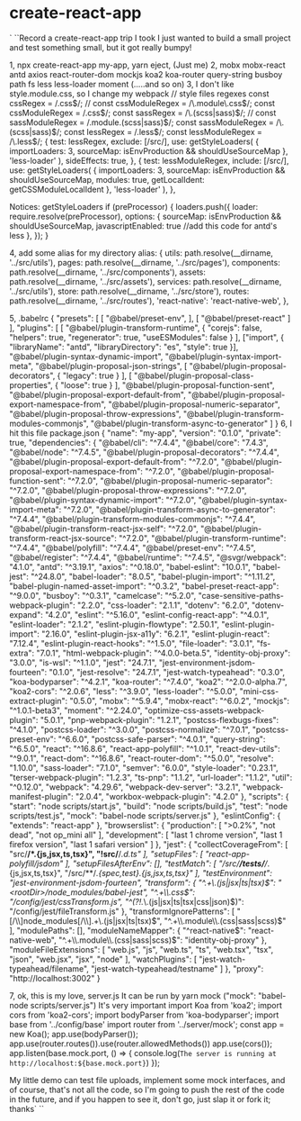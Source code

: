 # create-react-app
` ``Record a create-react-app trip I took
I just wanted to build a small project and test something small, but it got really bumpy!

1, npx create-react-app my-app, yarn eject, (Just me)
2,
mobx 
mobx-react 
antd 
axios 
react-router-dom 
mockjs 
koa2 
koa-router 
query-string
busboy
path
fs
less less-loader
moment
(.....and so on)
3, I don't like style.module.css, so I change my webpack
// style files regexes
const cssRegex = /\.css$/;
// const cssModuleRegex = /\.module\.css$/;
const cssModuleRegex = /\.css$/;
const sassRegex = /\.(scss|sass)$/;
// const sassModuleRegex = /\.module\.(scss|sass)$/;
const sassModuleRegex = /\.(scss|sass)$/;
const lessRegex = /\.less$/;
const lessModuleRegex = /\.less$/;
{
  test: lessRegex,
  exclude: [/src/],
  use: getStyleLoaders(
    {
      importLoaders: 3,
      sourceMap: isEnvProduction && shouldUseSourceMap
    },
    'less-loader'
  ),
  sideEffects: true,
},
{
  test: lessModuleRegex,
  include: [/src/],
  use: getStyleLoaders(
    {
      importLoaders: 3,
      sourceMap: isEnvProduction && shouldUseSourceMap,
      modules: true,
      getLocalIdent: getCSSModuleLocalIdent
    },
    'less-loader'
  ),
},

Notices: getStyleLoaders 
if (preProcessor) {
      loaders.push({
        loader: require.resolve(preProcessor),
        options: {
          sourceMap: isEnvProduction && shouldUseSourceMap,
          javascriptEnabled: true   //add this code for antd's less
        },
      });
    }
   
4, add some alias for my directory
alias: {
    utils: path.resolve(__dirname, '../src/utils'),
    pages: path.resolve(__dirname, '../src/pages'),
    components: path.resolve(__dirname, '../src/components'),
    assets: path.resolve(__dirname, '../src/assets'),
    services: path.resolve(__dirname, '../src/utils'),
    store: path.resolve(__dirname, '../src/store'),
    routes: path.resolve(__dirname, '../src/routes'),
    'react-native': 'react-native-web',
  },
  
  5, .babelrc
  {
  "presets": [
    [
      "@babel/preset-env",
    ],
    [
      "@babel/preset-react"
    ]
  ],
  "plugins": [
    [
      "@babel/plugin-transform-runtime",
      {
        "corejs": false,
        "helpers": true,
        "regenerator": true,
        "useESModules": false
      }
    ],
    ["import", { "libraryName": "antd", "libraryDirectory": "es", "style": true }], 
    "@babel/plugin-syntax-dynamic-import",
    "@babel/plugin-syntax-import-meta",
    "@babel/plugin-proposal-json-strings",
    [
      "@babel/plugin-proposal-decorators",
      {
        "legacy": true
      }
    ],
    [
      "@babel/plugin-proposal-class-properties",
      {
        "loose": true
      }
    ],
    "@babel/plugin-proposal-function-sent",
    "@babel/plugin-proposal-export-default-from",
    "@babel/plugin-proposal-export-namespace-from",
    "@babel/plugin-proposal-numeric-separator",
    "@babel/plugin-proposal-throw-expressions",
    "@babel/plugin-transform-modules-commonjs",
    "@babel/plugin-transform-async-to-generator"
  ]
}
6, I hit this file package.json
{
  "name": "my-app",
  "version": "0.1.0",
  "private": true,
  "dependencies": {
    "@babel/cli": "^7.4.4",
    "@babel/core": "7.4.3",
    "@babel/node": "^7.4.5",
    "@babel/plugin-proposal-decorators": "^7.4.4",
    "@babel/plugin-proposal-export-default-from": "^7.2.0",
    "@babel/plugin-proposal-export-namespace-from": "^7.2.0",
    "@babel/plugin-proposal-function-sent": "^7.2.0",
    "@babel/plugin-proposal-numeric-separator": "^7.2.0",
    "@babel/plugin-proposal-throw-expressions": "^7.2.0",
    "@babel/plugin-syntax-dynamic-import": "^7.2.0",
    "@babel/plugin-syntax-import-meta": "^7.2.0",
    "@babel/plugin-transform-async-to-generator": "^7.4.4",
    "@babel/plugin-transform-modules-commonjs": "^7.4.4",
    "@babel/plugin-transform-react-jsx-self": "^7.2.0",
    "@babel/plugin-transform-react-jsx-source": "^7.2.0",
    "@babel/plugin-transform-runtime": "^7.4.4",
    "@babel/polyfill": "^7.4.4",
    "@babel/preset-env": "^7.4.5",
    "@babel/register": "^7.4.4",
    "@babel/runtime": "^7.4.5",
    "@svgr/webpack": "4.1.0",
    "antd": "^3.19.1",
    "axios": "^0.18.0",
    "babel-eslint": "10.0.1",
    "babel-jest": "^24.8.0",
    "babel-loader": "8.0.5",
    "babel-plugin-import": "^1.11.2",
    "babel-plugin-named-asset-import": "^0.3.2",
    "babel-preset-react-app": "^9.0.0",
    "busboy": "^0.3.1",
    "camelcase": "^5.2.0",
    "case-sensitive-paths-webpack-plugin": "2.2.0",
    "css-loader": "2.1.1",
    "dotenv": "6.2.0",
    "dotenv-expand": "4.2.0",
    "eslint": "^5.16.0",
    "eslint-config-react-app": "^4.0.1",
    "eslint-loader": "2.1.2",
    "eslint-plugin-flowtype": "2.50.1",
    "eslint-plugin-import": "2.16.0",
    "eslint-plugin-jsx-a11y": "6.2.1",
    "eslint-plugin-react": "7.12.4",
    "eslint-plugin-react-hooks": "^1.5.0",
    "file-loader": "3.0.1",
    "fs-extra": "7.0.1",
    "html-webpack-plugin": "^4.0.0-beta.5",
    "identity-obj-proxy": "3.0.0",
    "is-wsl": "^1.1.0",
    "jest": "24.7.1",
    "jest-environment-jsdom-fourteen": "0.1.0",
    "jest-resolve": "24.7.1",
    "jest-watch-typeahead": "0.3.0",
    "koa-bodyparser": "^4.2.1",
    "koa-router": "^7.4.0",
    "koa2": "^2.0.0-alpha.7",
    "koa2-cors": "^2.0.6",
    "less": "^3.9.0",
    "less-loader": "^5.0.0",
    "mini-css-extract-plugin": "0.5.0",
    "mobx": "^5.9.4",
    "mobx-react": "^6.0.2",
    "mockjs": "^1.0.1-beta3",
    "moment": "^2.24.0",
    "optimize-css-assets-webpack-plugin": "5.0.1",
    "pnp-webpack-plugin": "1.2.1",
    "postcss-flexbugs-fixes": "^4.1.0",
    "postcss-loader": "^3.0.0",
    "postcss-normalize": "^7.0.1",
    "postcss-preset-env": "^6.6.0",
    "postcss-safe-parser": "^4.0.1",
    "query-string": "^6.5.0",
    "react": "^16.8.6",
    "react-app-polyfill": "^1.0.1",
    "react-dev-utils": "^9.0.1",
    "react-dom": "^16.8.6",
    "react-router-dom": "^5.0.0",
    "resolve": "1.10.0",
    "sass-loader": "7.1.0",
    "semver": "6.0.0",
    "style-loader": "0.23.1",
    "terser-webpack-plugin": "1.2.3",
    "ts-pnp": "1.1.2",
    "url-loader": "1.1.2",
    "util": "^0.12.0",
    "webpack": "4.29.6",
    "webpack-dev-server": "3.2.1",
    "webpack-manifest-plugin": "2.0.4",
    "workbox-webpack-plugin": "4.2.0"
  },
  "scripts": {
    "start": "node scripts/start.js",
    "build": "node scripts/build.js",
    "test": "node scripts/test.js",
    "mock": "babel-node scripts/server.js"
  },
  "eslintConfig": {
    "extends": "react-app"
  },
  "browserslist": {
    "production": [
      ">0.2%",
      "not dead",
      "not op_mini all"
    ],
    "development": [
      "last 1 chrome version",
      "last 1 firefox version",
      "last 1 safari version"
    ]
  },
  "jest": {
    "collectCoverageFrom": [
      "src/**/*.{js,jsx,ts,tsx}",
      "!src/**/*.d.ts"
    ],
    "setupFiles": [
      "react-app-polyfill/jsdom"
    ],
    "setupFilesAfterEnv": [],
    "testMatch": [
      "<rootDir>/src/**/__tests__/**/*.{js,jsx,ts,tsx}",
      "<rootDir>/src/**/*.{spec,test}.{js,jsx,ts,tsx}"
    ],
    "testEnvironment": "jest-environment-jsdom-fourteen",
    "transform": {
      "^.+\\.(js|jsx|ts|tsx)$": "<rootDir>/node_modules/babel-jest",
      "^.+\\.css$": "<rootDir>/config/jest/cssTransform.js",
      "^(?!.*\\.(js|jsx|ts|tsx|css|json)$)": "<rootDir>/config/jest/fileTransform.js"
    },
    "transformIgnorePatterns": [
      "[/\\\\]node_modules[/\\\\].+\\.(js|jsx|ts|tsx)$",
      "^.+\\.module\\.(css|sass|scss)$"
    ],
    "modulePaths": [],
    "moduleNameMapper": {
      "^react-native$": "react-native-web",
      "^.+\\.module\\.(css|sass|scss)$": "identity-obj-proxy"
    },
    "moduleFileExtensions": [
      "web.js",
      "js",
      "web.ts",
      "ts",
      "web.tsx",
      "tsx",
      "json",
      "web.jsx",
      "jsx",
      "node"
    ],
    "watchPlugins": [
      "jest-watch-typeahead/filename",
      "jest-watch-typeahead/testname"
    ]
  },
  "proxy": "http://localhost:3002"
}



7, ok, this is my love, 
server.js  It can be run by yarn mock ("mock": "babel-node scripts/server.js") It's very important
import Koa from 'koa2';
import cors from 'koa2-cors';
import bodyParser from 'koa-bodyparser';
import base from '../config/base'
import router from '../server/mock';
const app = new Koa();
app.use(bodyParser());
app.use(router.routes()).use(router.allowedMethods())
app.use(cors());
app.listen(base.mock.port, () => {
  console.log(`The server is running at http://localhost:${base.mock.port}`)
});


My little demo can test file uploads, implement some mock interfaces, and of course, that's not all the code, so I'm going to push the rest of the code in the future, and if you happen to see it, don't go, just slap it or fork it; thanks` ``
